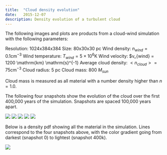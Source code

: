 ```yaml
---
title:  "Cloud density evolution"
date:   2015-12-07
description: Density evolution of a turbulent cloud 
---
```


The following images and plots are products from a cloud-wind simulation with the following parameters:

Resolution: 1024x384x384
Size: 80x30x30 pc
Wind density: $n_{wind} = 0.1 \mathrm{cm}^{-3}$
Wind temperature: $T_{wind} = 5 \times 10^6 \mathrm{K}$
Wind velocity: $v_{wind} = 1200 \mathrm{km} \mathrm{s}^{-1}
Average cloud density: $<n_{cloud}> = 75 \mathrm{cm}^{-3}$
Cloud radius: 5 pc
Cloud mass: 800 $M_{sun}$

Cloud mass is measured as all material with a number density higher than $n = 1.0$.

The following four snapshots show the evolution of the cloud over the first 400,000 years 
of the simulation. Snapshots are spaced 100,000 years apart.

<img src="{{ site.url }}assets/images/cloud_wind_0000.png">
<img src="{{ site.url }}assets/images/cloud_wind_0050.png">
<img src="{{ site.url }}assets/images/cloud_wind_0100.png">
<img src="{{ site.url }}assets/images/cloud_wind_0150.png">
<img src="{{ site.url }}assets/images/cloud_wind_0200.png">

Below is a density pdf showing all the material in the simulation. Lines correspond to the 
four snapshots above, with the color gradient going from darkest (snapshot 0) to lightest 
(snapshot 400k).

<img src="{{ site.url }}assets/images/cloud_wind_density.eps">
